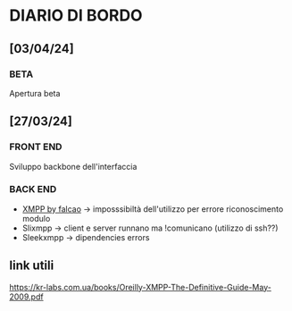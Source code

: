 # DIARIO DI BORDO

## [03/04/24]
### BETA
Apertura beta

## [27/03/24]
### FRONT END
Sviluppo backbone dell'interfaccia

### BACK END
- [XMPP by falcao](https://github.com/gabrielfalcao/xmpp/blob/master/docs/source/tutorial.rst) → imposssibiltà dell'utilizzo per errore riconoscimento modulo
- Slixmpp → client e server runnano ma !comunicano (utilizzo di ssh??)
- Sleekxmpp → dipendencies errors


## link utili
https://kr-labs.com.ua/books/Oreilly-XMPP-The-Definitive-Guide-May-2009.pdf

